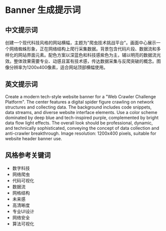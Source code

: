 # Banner 生成提示词

## 中文提示词

创建一个现代科技风格的网站横幅，主题为"爬虫技术挑战平台"。画面中心展示一个网络蜘蛛形象，正在网络结构上爬行采集数据。背景包含代码片段、数据流和多样化的网站界面元素。配色方案以深蓝色和科技感紫色为主，辅以明亮的数据流光效。整体效果需要专业、动感且富有技术感，传达数据采集与反爬突破的概念。图像分辨率为1200x400像素，适合网站顶部横幅使用。

## 英文提示词

Create a modern tech-style website banner for a "Web Crawler Challenge Platform". The center features a digital spider figure crawling on network structures and collecting data. The background includes code snippets, data streams, and diverse website interface elements. Use a color scheme dominated by deep blue and tech-inspired purple, complemented by bright data flow light effects. The overall look should be professional, dynamic, and technically sophisticated, conveying the concept of data collection and anti-crawler breakthrough. Image resolution: 1200x400 pixels, suitable for website header banner use.

## 风格参考关键词

- 数字科技
- 网络爬虫
- 代码可视化
- 数据流
- 网格结构
- 未来感
- 高清晰度
- 专业UI设计
- 网络安全
- 算法可视化
